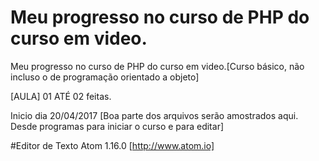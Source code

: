# Meu progresso no curso de PHP do curso em video.
Meu progresso no curso de PHP do curso em video.[Curso básico, não incluso o de programação orientado a objeto]

[AULA] 01 ATÉ 02 feitas.

Inicio dia 20/04/2017 [Boa parte dos arquivos serão amostrados aqui. Desde programas para iniciar o curso e para editar]

#Editor de Texto
Atom 1.16.0 [http://www.atom.io]
